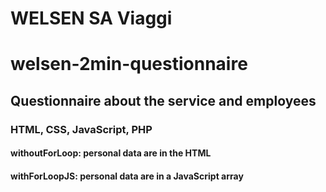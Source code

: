 # WELSEN SA Viaggi
# welsen-2min-questionnaire
## Questionnaire about the service and employees
### HTML, CSS, JavaScript, PHP
#### withoutForLoop: personal data are in the HTML
#### withForLoopJS: personal data are in a JavaScript array